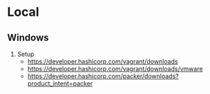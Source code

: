 # Local

## Windows

1. Setup
    - https://developer.hashicorp.com/vagrant/downloads
    - https://developer.hashicorp.com/vagrant/downloads/vmware
    - https://developer.hashicorp.com/packer/downloads?product_intent=packer